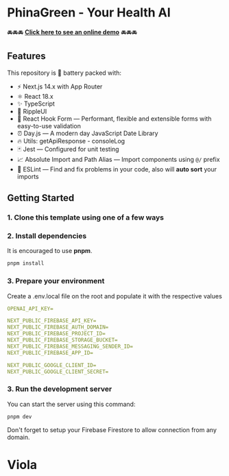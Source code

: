 # PhinaGreen - Your Health AI

🚘🚘🚘 [**Click here to see an online demo**](https://phinagreen.vercel.app) 🚘🚘🚘

## Features

This repository is 🔋 battery packed with:

- ⚡️ Next.js 14.x with App Router
- ⚛️ React 18.x
- ✨ TypeScript
- 💨 RippleUI
- 🎨 React Hook Form — Performant, flexible and extensible forms with easy-to-use validation
- ⏰ Day.js — A modern day JavaScript Date Library
- 🔥 Utils: getApiResponse - consoleLog
- 🃏 Jest — Configured for unit testing
- 📈 Absolute Import and Path Alias — Import components using `@/` prefix
- 📏 ESLint — Find and fix problems in your code, also will **auto sort** your imports

## Getting Started

### 1. Clone this template using one of a few ways

### 2. Install dependencies

It is encouraged to use **pnpm**.

```bash
pnpm install
```

### 3. Prepare your environment

Create a .env.local file on the root and populate it with the respective values

```yaml
OPENAI_API_KEY=

NEXT_PUBLIC_FIREBASE_API_KEY=
NEXT_PUBLIC_FIREBASE_AUTH_DOMAIN=
NEXT_PUBLIC_FIREBASE_PROJECT_ID=
NEXT_PUBLIC_FIREBASE_STORAGE_BUCKET=
NEXT_PUBLIC_FIREBASE_MESSAGING_SENDER_ID=
NEXT_PUBLIC_FIREBASE_APP_ID=

NEXT_PUBLIC_GOOGLE_CLIENT_ID=
NEXT_PUBLIC_GOOGLE_CLIENT_SECRET=
```
### 3. Run the development server

You can start the server using this command:

```bash
pnpm dev
```

Don't forget to setup your Firebase Firestore to allow connection from any domain.

# Viola
